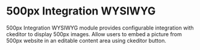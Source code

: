 # 500px Integration WYSIWYG
500px Integration WYSIWYG module provides configurable integration with 
ckeditor to display 500px images. Allow users to embed a picture from 500px 
website in an editable content area using ckeditor button.
